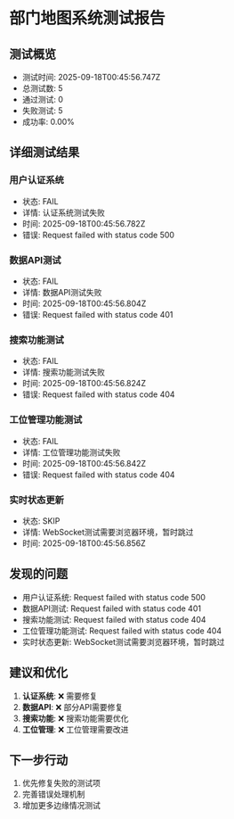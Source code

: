 
# 部门地图系统测试报告

## 测试概览
- 测试时间: 2025-09-18T00:45:56.747Z
- 总测试数: 5
- 通过测试: 0
- 失败测试: 5
- 成功率: 0.00%

## 详细测试结果


### 用户认证系统
- 状态: FAIL
- 详情: 认证系统测试失败
- 时间: 2025-09-18T00:45:56.782Z
- 错误: Request failed with status code 500

### 数据API测试
- 状态: FAIL
- 详情: 数据API测试失败
- 时间: 2025-09-18T00:45:56.804Z
- 错误: Request failed with status code 401

### 搜索功能测试
- 状态: FAIL
- 详情: 搜索功能测试失败
- 时间: 2025-09-18T00:45:56.824Z
- 错误: Request failed with status code 404

### 工位管理功能测试
- 状态: FAIL
- 详情: 工位管理功能测试失败
- 时间: 2025-09-18T00:45:56.842Z
- 错误: Request failed with status code 404

### 实时状态更新
- 状态: SKIP
- 详情: WebSocket测试需要浏览器环境，暂时跳过
- 时间: 2025-09-18T00:45:56.856Z



## 发现的问题

- 用户认证系统: Request failed with status code 500
- 数据API测试: Request failed with status code 401
- 搜索功能测试: Request failed with status code 404
- 工位管理功能测试: Request failed with status code 404
- 实时状态更新: WebSocket测试需要浏览器环境，暂时跳过

## 建议和优化

1. **认证系统**: ❌ 需要修复
2. **数据API**: ❌ 部分API需要修复
3. **搜索功能**: ❌ 搜索功能需要优化
4. **工位管理**: ❌ 工位管理需要改进

## 下一步行动

1. 优先修复失败的测试项
2. 完善错误处理机制
3. 增加更多边缘情况测试
